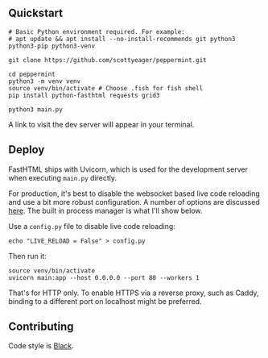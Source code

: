 ## Quickstart

```
# Basic Python environment required. For example:
# apt update && apt install --no-install-recommends git python3 python3-pip python3-venv

git clone https://github.com/scottyeager/peppermint.git

cd peppermint
python3 -m venv venv
source venv/bin/activate # Choose .fish for fish shell
pip install python-fasthtml requests grid3

python3 main.py
```

A link to visit the dev server will appear in your terminal.

## Deploy

FastHTML ships with Uvicorn, which is used for the development server when executing `main.py` directly.

For production, it's best to disable the websocket based live code reloading and use a bit more robust configuration. A number of options are discussed [here](https://www.uvicorn.org/deployment/). The built in process manager is what I'll show below.

Use a `config.py` file to disable live code reloading:

```
echo "LIVE_RELOAD = False" > config.py
```

Then run it:

```
source venv/bin/activate
uvicorn main:app --host 0.0.0.0 --port 80 --workers 1
```

That's for HTTP only. To enable HTTPS via a reverse proxy, such as Caddy, binding to a different port on localhost might be preferred.

## Contributing

Code style is [Black](https://github.com/psf/black).
